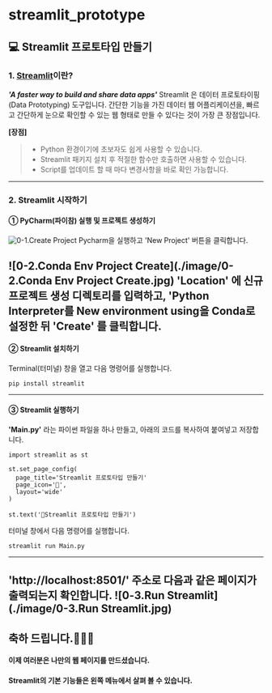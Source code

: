 # streamlit_prototype

## 💻 Streamlit 프로토타입 만들기

### 1. [Streamlit](https://streamlit.io/)이란?

***'A faster way to build and share data apps'***
Streamlit 은 데이터 프로토타이핑 (Data Prototyping) 도구입니다.
간단한 기능을 가진 데이터 웹 어플리케이션을,
빠르고 간단하게 눈으로 확인할 수 있는 웹 형태로 만들 수 있다는 것이 가장 큰 장점입니다.

**[장점]**
> - Python 환경이기에 초보자도 쉽게 사용할 수 있습니다.
> - Streamlit 패키지 설치 후 적절한 함수만 호출하면 사용할 수 있습니다.
> - Script를 업데이트 할 때 마다 변경사항을 바로 확인 가능합니다.
---

### 2. Streamlit 시작하기
#### ① PyCharm(파이참) 실행 및 프로젝트 생성하기
![0-1.Create Project](https://github.com/seokjam/streamlit_prototype/blob/master/image/0-1.Create%20Project.jpg)
Pycharm을 실행하고 'New Project' 버튼을 클릭합니다.

![0-2.Conda Env Project Create](./image/0-2.Conda Env Project Create.jpg)
**'Location'** 에 신규 프로젝트 생성 디렉토리를 입력하고,
'Python Interpreter를 New environment using을 Conda로 설정한 뒤 **'Create'** 를 클릭합니다.
---

#### ② Streamlit 설치하기 
  Terminal(터미널) 창을 열고 다음 명령어를 실행합니다.
  
  ```
  pip install streamlit
  ```
---

#### ③ Streamlit 실행하기
  **'Main.py'** 라는 파이썬 파일을 하나 만들고, 아래의 코드를 복사하여 붙여넣고 저장합니다.
  ```
  import streamlit as st
  
  st.set_page_config(
    page_title='Streamlit 프로토타입 만들기'
    page_icon='🎈',
    layout='wide'
  )
  
  st.text('🎈Streamlit 프로토타입 만들기')
  ```          

터미널 창에서 다음 명령어를 실행합니다.
  ```
  streamlit run Main.py
  ```
---

**'http://localhost:8501/'** 주소로 다음과 같은 페이지가 출력되는지 확인합니다.
![0-3.Run Streamlit](./image/0-3.Run Streamlit.jpg)
---
## 축하 드립니다.🎉🎉🎉
#### 이제 여러분은 나만의 웹 페이지를 만드셨습니다.
#### Streamlit의 기본 기능들은 왼쪽 메뉴에서 살펴 볼 수 있습니다.
